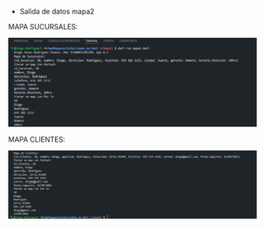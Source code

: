 - Salida de datos mapa2

MAPA SUCURSALES: 

![alt text](image-8.png)

MAPA CLIENTES:

![alt text](image-9.png)
